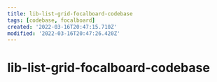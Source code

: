 ```yaml
---
title: lib-list-grid-focalboard-codebase
tags: [codebase, focalboard]
created: '2022-03-16T20:47:15.710Z'
modified: '2022-03-16T20:47:26.420Z'
---
```


# lib-list-grid-focalboard-codebase


